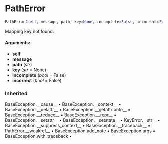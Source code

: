 # PathError



``` python
PathError(self, message, path, key=None, incomplete=False, incorrect=False)
```

Mapping key not found.

#### Arguments:
- **self**
- **message**
- **path** (_str_)
- **key** (_str_ = None)
- **incomplete** (_bool_ = False)
- **incorrect** (_bool_ = False)



### Inherited

BaseException.\_\_cause__ :black_small_square: BaseException.\_\_context__ :black_small_square: BaseException.\_\_delattr__ :black_small_square: BaseException.\_\_getattribute__ :black_small_square: BaseException.\_\_reduce__ :black_small_square: BaseException.\_\_repr__ :black_small_square: BaseException.\_\_setattr__ :black_small_square: BaseException.\_\_setstate__ :black_small_square: KeyError.\_\_str__ :black_small_square: BaseException.\_\_suppress_context__ :black_small_square: BaseException.\_\_traceback__ :black_small_square: PathError.\_\_weakref__ :black_small_square: BaseException.add_note :black_small_square: BaseException.args :black_small_square: BaseException.with_traceback :black_small_square: 